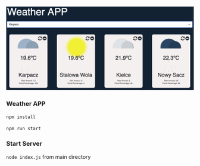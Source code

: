 <p align="center">
  <img src="https://raw.githubusercontent.com/darekchynek/weather-app/master/src/assets/img.png"/>
</p>

### Weather APP

`npm install`

`npm run start` 

### Start Server 

`node index.js` from main directory